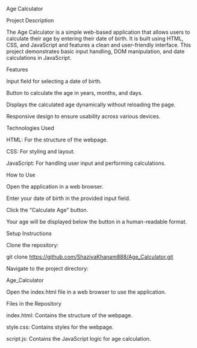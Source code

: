 Age Calculator

Project Description

The Age Calculator is a simple web-based application that allows users to calculate their age by entering their date of birth. It is built using HTML, CSS, and JavaScript and features a clean and user-friendly interface. This project demonstrates basic input handling, DOM manipulation, and date calculations in JavaScript.

Features

Input field for selecting a date of birth.

Button to calculate the age in years, months, and days.

Displays the calculated age dynamically without reloading the page.

Responsive design to ensure usability across various devices.

Technologies Used

HTML: For the structure of the webpage.

CSS: For styling and layout.

JavaScript: For handling user input and performing calculations.

How to Use

Open the application in a web browser.

Enter your date of birth in the provided input field.

Click the "Calculate Age" button.

Your age will be displayed below the button in a human-readable format.

Setup Instructions

Clone the repository:

git clone https://github.com/ShaziyaKhanam888/Age_Calculator.git

Navigate to the project directory:

Age_Calculator

Open the index.html file in a web browser to use the application.

Files in the Repository

index.html: Contains the structure of the webpage.

style.css: Contains styles for the webpage.

script.js: Contains the JavaScript logic for age calculation.

